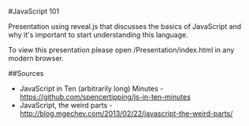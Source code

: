 #JavaScript 101

Presentation using reveal.js that discusses the basics of JavaScript and why it's important to start understanding this language.

To view this presentation please open /Presentation/index.html in any modern browser.

##Sources
- JavaScript in Ten (arbitrarily long) Minutes - https://github.com/spencertipping/js-in-ten-minutes
- JavaScript, the weird parts - http://blog.mgechev.com/2013/02/22/javascript-the-weird-parts/